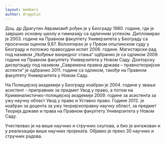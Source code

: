 ```yaml
---
layout: members
author: dragutin
---
```



Доц. др Драгутин Аврамовић рођен је у Београду 1980. године, где је завршио основну школу и гимназију са одличним успехом. Дипломирао је 2003. године на Правном факултету Универзитета у Београду са просечном оценом 9,87. Волонтирао је у Првом општинском суду у Београду и положио правосудни испит 2006. године. Магистарски рад под називом „Увођење ванредног стања“ одбранио је са одликом 2009. године на Правном факултету Универзитета у Новом Саду. Докторску дисертацију под називом „Савремена правна држава – правнотеоријски аспекти“ је одбранио 2011. године са одликом, такође на Правном факултету Универзитета у Новом Саду.

На Полицијској академији у Београду изабран је 2004. године у звање асистент - приправник за предмет Увод у право, а потом на Криминалистичко-полицијској академији 2009. године за асистента за ужу научну област Увод у право и Уставно право. Године 2012. је изабран за доцента за ужу теоријскоправну научну област, за предмет Теорија државе и права на Правном факултету Универзитета у Новом Саду.

Учествовао је на више научних и стручних скупова, а био је ангажован и у реализацији више научних пројеката. Објавио је преко 30 научних и стручних радова. 


